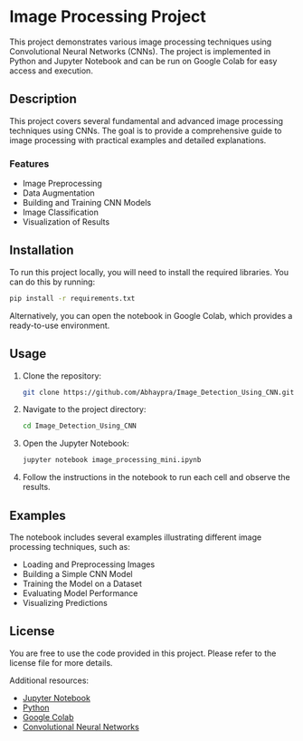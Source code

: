 # Image Processing Project

This project demonstrates various image processing techniques using Convolutional Neural Networks (CNNs). The project is implemented in Python and Jupyter Notebook and can be run on Google Colab for easy access and execution.

## Description

This project covers several fundamental and advanced image processing techniques using CNNs. The goal is to provide a comprehensive guide to image processing with practical examples and detailed explanations.

### Features
- Image Preprocessing
- Data Augmentation
- Building and Training CNN Models
- Image Classification
- Visualization of Results

## Installation

To run this project locally, you will need to install the required libraries. You can do this by running:

```bash
pip install -r requirements.txt
```

Alternatively, you can open the notebook in Google Colab, which provides a ready-to-use environment.

## Usage

1. Clone the repository:
    ```bash
    git clone https://github.com/Abhaypra/Image_Detection_Using_CNN.git
    ```
2. Navigate to the project directory:
    ```bash
    cd Image_Detection_Using_CNN
    ```
3. Open the Jupyter Notebook:
    ```bash
    jupyter notebook image_processing_mini.ipynb
    ```
4. Follow the instructions in the notebook to run each cell and observe the results.

## Examples

The notebook includes several examples illustrating different image processing techniques, such as:
- Loading and Preprocessing Images
- Building a Simple CNN Model
- Training the Model on a Dataset
- Evaluating Model Performance
- Visualizing Predictions

## License

You are free to use the code provided in this project. Please refer to the license file for more details.

Additional resources:
- [Jupyter Notebook](https://jupyter.org/)
- [Python](https://www.python.org/)
- [Google Colab](https://colab.research.google.com/)
- [Convolutional Neural Networks](https://www.tensorflow.org/tutorials/images/cnn)



